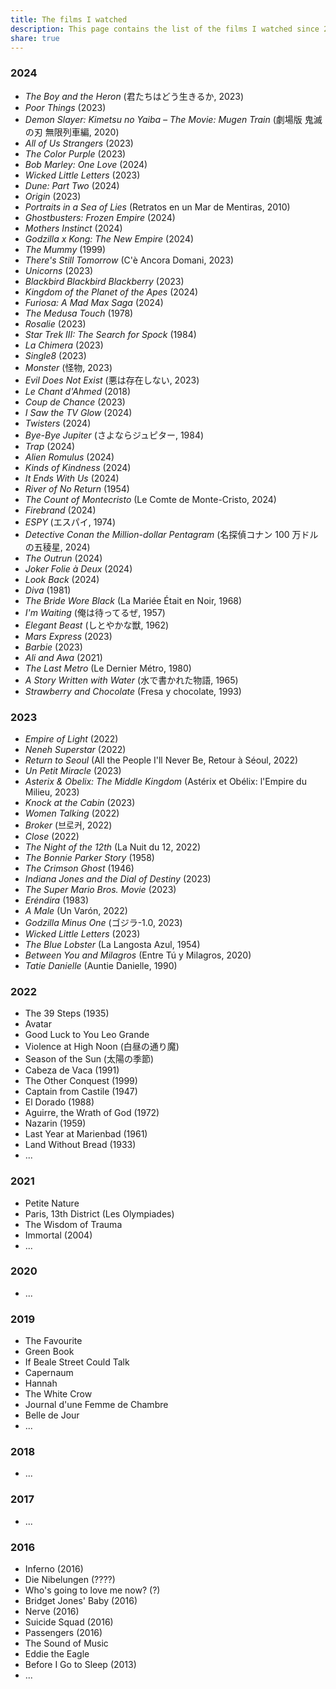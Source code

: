 ```yaml
---
title: The films I watched
description: This page contains the list of the films I watched since 2016. It is more of less exhaustive.
share: true
---
```

### 2024

- *The Boy and the Heron* (君たちはどう生きるか, 2023)
- *Poor Things* (2023)
- *Demon Slayer: Kimetsu no Yaiba – The Movie: Mugen Train* (劇場版 鬼滅の刃 無限列車編, 2020)
- *All of Us Strangers* (2023)
- *The Color Purple* (2023)
- *Bob Marley: One Love* (2024)
- *Wicked Little Letters* (2023)
- *Dune: Part Two* (2024)
- *Origin* (2023)
- *Portraits in a Sea of Lies* (Retratos en un Mar de Mentiras, 2010)
- *Ghostbusters: Frozen Empire* (2024)
- *Mothers Instinct* (2024)
- *Godzilla x Kong: The New Empire* (2024)
- *The Mummy* (1999)
- *There's Still Tomorrow* (C'è Ancora Domani, 2023)
- *Unicorns* (2023)
- *Blackbird Blackbird Blackberry* (2023)
- *Kingdom of the Planet of the Apes* (2024)
- *Furiosa: A Mad Max Saga* (2024)
- *The Medusa Touch* (1978)
- *Rosalie* (2023)
- *Star Trek III: The Search for Spock* (1984)
- *La Chimera* (2023)
- *Single8* (2023)
- *Monster* (怪物, 2023)
- *Evil Does Not Exist* (悪は存在しない, 2023)
- *Le Chant d'Ahmed* (2018)
- *Coup de Chance* (2023)
- *I Saw the TV Glow* (2024)
- *Twisters* (2024)
- *Bye-Bye Jupiter* (さよならジュピター, 1984)
- *Trap* (2024)
- *Alien Romulus* (2024)
- *Kinds of Kindness* (2024)
- *It Ends With Us* (2024)
- *River of No Return* (1954)
- *The Count of Montecristo* (Le Comte de Monte-Cristo, 2024)
- *Firebrand* (2024)
- *ESPY* (エスパイ, 1974)
- *Detective Conan the Million-dollar Pentagram* (名探偵コナン 100 万ドルの五稜星, 2024)
- *The Outrun* (2024)
- *Joker Folie à Deux* (2024)
- *Look Back* (2024)
- *Diva* (1981)
- *The Bride Wore Black* (La Mariée Était en Noir, 1968)
- *I'm Waiting* (俺は待ってるぜ, 1957)
- *Elegant Beast* (しとやかな獣, 1962)
- *Mars Express* (2023)
- *Barbie* (2023)
- *Ali and Awa* (2021)
- *The Last Metro* (Le Dernier Métro, 1980)
- *A Story Written with Water* (水で書かれた物語, 1965)
- *Strawberry and Chocolate* (Fresa y chocolate, 1993)

### 2023

- *Empire of Light* (2022)
- *Neneh Superstar* (2022)
- *Return to Seoul* (All the People I'll Never Be, Retour à Séoul, 2022)
- *Un Petit Miracle* (2023)
- *Asterix & Obelix: The Middle Kingdom* (Astérix et Obélix: l'Empire du Milieu, 2023)
- *Knock at the Cabin* (2023)
- *Women Talking* (2022)
- *Broker* (브로커, 2022)
- *Close* (2022)
- *The Night of the 12th* (La Nuit du 12, 2022)
- *The Bonnie Parker Story* (1958)
- *The Crimson Ghost* (1946)
- *Indiana Jones and the Dial of Destiny* (2023)
- *The Super Mario Bros. Movie* (2023)
- *Eréndira* (1983)
- *A Male* (Un Varón, 2022)
- *Godzilla Minus One* (ゴジラ-1.0, 2023)
- *Wicked Little Letters* (2023)
- *The Blue Lobster* (La Langosta Azul, 1954)
- *Between You and Milagros* (Entre Tú y Milagros, 2020)
- *Tatie Danielle* (Auntie Danielle, 1990)

### 2022

- The 39 Steps (1935)
- Avatar
- Good Luck to You Leo Grande
- Violence at High Noon (白昼の通り魔)
- Season of the Sun (太陽の季節)
- Cabeza de Vaca (1991)
- The Other Conquest (1999)
- Captain from Castile (1947)
- El Dorado (1988)
- Aguirre, the Wrath of God (1972)
- Nazarin (1959)
- Last Year at Marienbad (1961)
- Land Without Bread (1933)
- ...

### 2021

- Petite Nature
- Paris, 13th District (Les Olympiades)
- The Wisdom of Trauma
- Immortal (2004) 
- ...

### 2020

- ...

### 2019

- The Favourite
- Green Book
- If Beale Street Could Talk
- Capernaum
- Hannah
- The White Crow
- Journal d'une Femme de Chambre
- Belle de Jour
- ...

### 2018

- ...

### 2017

- ...

### 2016

- Inferno (2016)
- Die Nibelungen (????)
- Who's going to love me now? (?)
- Bridget Jones' Baby (2016)
- Nerve (2016)
- Suicide Squad (2016)
- Passengers (2016)
- The Sound of Music
- Eddie the Eagle
- Before I Go to Sleep (2013)
- ...
